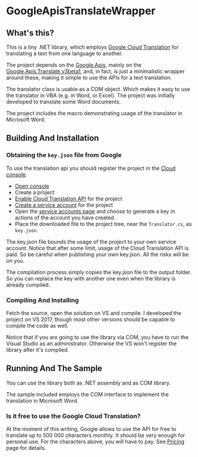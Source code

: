 ﻿# GoogleApisTranslateWrapper

## What's this?
This is a tiny .NET library, which employs [Google Cloud
Translation](https://cloud.google.com/translate/docs/) for translating a text from one
language to another.

The project depends on the [Google.Apis](https://www.nuget.org/packages/Google.Apis),
mainly on the
[Google.Apis.Translate.v3beta1](https://www.nuget.org/packages/Google.Apis.Translate.v3beta1),
and, in fact, is just a minimalistic wrapper around these, making it simple to use the
APIs for a text translation.

The translator class is usable as a COM object. Which makes it easy to use the translator
in VBA (e.g. in Word, or Excel). The project was initially developed to translate some
Word documents.

The project includes the macro demonstrating usage of the translator in Microsoft Word.

## Building And Installation

### Obtaining the `key.json` file from Google

To use the translation api you should register the project in the [Cloud
console](https://console.cloud.google.com/).

- [Open console](https://console.cloud.google.com/)
- Create a project
- [Enable Cloud Translation API](https://console.cloud.google.com/apis/library) for the
  project
- [Create a service account](https://console.cloud.google.com/apis/credentials) for the
  project
- Open the [service accounts
  page](https://console.cloud.google.com/iam-admin/serviceaccounts) and choose to
  generate a key in actions of the account you have created.
- Place the downloaded file to the project tree, near the `Translator.cs`, as `key.json`.

The key.json file bounds the usage of the project to your own service account. Notice
that after some limit, usage of the Cloud Translation API is paid. So be careful when
publishing your own key.json. All the risks will be on you.

The compilation process simply copies the key.json file to the output folder. So you can
replace the key with another one even when the library is already compiled.

### Compiling And Installing

Fetch the source, open the solution on VS and compile. I developed the project on VS
2017, though most other versions should be capable to compile the code as well.

Notice that if you are going to use the library via COM, you have to run the Visual
Studio as an administrator. Otherwise the VS won't register the library after it's
compiled.

## Running And The Sample

You can use the library both as .NET assembly and as COM library.

The sample included employs the COM interface to implement the translation in Microsoft
Word.

### Is it free to use the Google Cloud Translation?

At the moment of this writing, Google allows to use the API for free to translate up to
500 000 characters monthly. It should be very enough for personal use. For the characters
above, you will have to pay. See [Pricing](https://cloud.google.com/translate/pricing)
page for details.
